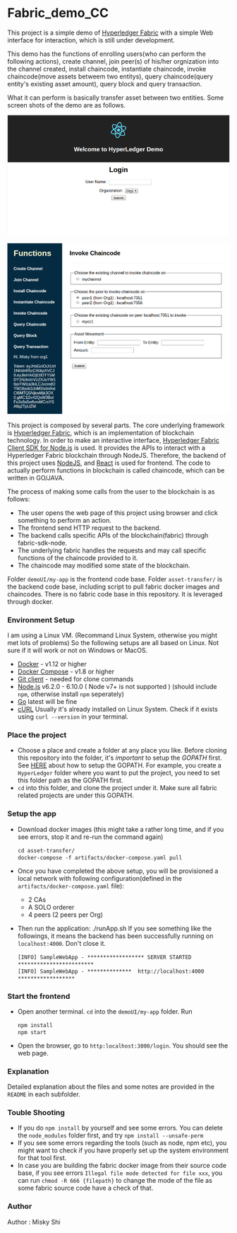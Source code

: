 # Fabric_demo_CC

This project is a simple demo of [Hyperledger Fabric](https://github.com/hyperledger/fabric) with a simple Web interface for interaction, which is still under development.

This demo has the functions of enrolling users(who can perform the following actions), create channel, join peer(s) of his/her orgnization into the channel created, install chaincode, instantiate chaincode, invoke chaincode(move assets betweem two entitys), query chaincode(query entity's existing asset amount), query block and query transaction.

What it can perform is basically transfer asset between two entities. Some screen shots of the demo are as follows.

![Login Page](/docs/images/login_snap.jpg)

![Menu Page](/docs/images/menu_snap.jpg)

This project is composed by several parts. The core underlying framework is [Hyperledger Fabric](https://github.com/hyperledger/fabric), which is an implementation of blockchain technology. In order to make an interactive interface, [Hyperledger Fabric Client SDK for Node.js](https://github.com/hyperledger/fabric-sdk-node) is used. It provides the APIs to interact with a Hyperledger Fabric blockchain through NodeJS. Therefore, the backend of this project uses [NodeJS](https://nodejs.org/en/), and [React](https://facebook.github.io/react/) is used for frontend. The code to actually perform functions in blockchain is called chaincode, which can be written in GO/JAVA.

The process of making some calls from the user to the blockchain is as follows:
* The user opens the web page of this project using browser and click something to perform an action.
* The frontend send HTTP request to the backend.
* The backend calls specific APIs of the blockchain(fabric) through fabric-sdk-node.
* The underlying fabric handles the requests and may call specific functions of the chaincode provided to it.
* The chaincode may modified some state of the blockchain.

Folder `demoUI/my-app` is the frontend code base. Folder `asset-transfer/` is the backend code base, including script to pull fabric docker images and chaincodes. There is no fabric code base in this repository. It is leveraged through docker.

### Environment Setup ###

I am using a Linux VM. (Recommand Linux System, otherwise you might met lots of problems) So the following setups are all based on Linux. Not sure if it will work or not on Windows or MacOS.

* [Docker](https://www.docker.com/products/overview) - v1.12 or higher
* [Docker Compose](https://docs.docker.com/compose/overview/) - v1.8 or higher
* [Git client](https://git-scm.com/downloads) - needed for clone commands
* [Node.js](https://nodejs.org/en/) v6.2.0 - 6.10.0 ( Node v7+ is not supported ) (should include `npm`, otherwise install `npm` seperately)
* [Go](https://golang.org/doc/install) latest will be fine
* [cURL](https://curl.haxx.se/) Usually it's already installed on Linux System. Check if it exists using `curl --version` in your terminal.

### Place the project ###

* Choose a place and create a folder at any place you like. Before cloning this repository into the folder, it's *important* to setup the *GOPATH* first. See [HERE](https://github.com/golang/go/wiki/SettingGOPATH) about how to setup the GOPATH. For example, you create a `HyperLedger` folder where you want to put the project, you need to set this folder path as the GOPATH first. 
* `cd` into this folder, and clone the project under it. Make sure all fabric related projects are under this GOPATH.

### Setup the app ###

* Download docker images (this might take a rather long time, and if you see errors, stop it and re-run the command again)

      cd asset-transfer/
      docker-compose -f artifacts/docker-compose.yaml pull
* Once you have completed the above setup, you will be provisioned a local network with following configuration(defined in the `artifacts/docker-compose.yaml` file):

  * 2 CAs
  * A SOLO orderer
  * 4 peers (2 peers per Org)
* Then run the application:
      ./runApp.sh
  If you see something like the followings, it means the backend has been successfully running on `localhost:4000`. Don't close it.
  
      [INFO] SampleWebApp - ****************** SERVER STARTED ************************
      [INFO] SampleWebApp - **************  http://localhost:4000  ******************

### Start the frontend ###

* Open another terminal. `cd` into the `demoUI/my-app` folder. Run
    
      npm install
      npm start
* Open the browser, go to `http:localhost:3000/login`. You should see the web page.

### Explanation ###

Detailed explanation about the files and some notes are provided in the `README` in each subfolder.

### Touble Shooting ###
* If you do `npm install` by yourself and see some errors. You can delete the `node_modules` folder first, and try `npm install --unsafe-perm`
* If you see some errors regarding the tools (such as node, npm etc), you might want to check if you have properly set up the system environment for that tool first.
* In case you are building the fabric docker image from their source code base, if you see errors `Illegal file mode detected for file xxx`, you can run `chmod -R 666 {filepath}` to change the mode of the file as some fabric source code have a check of that.

### Author ###
Author : Misky Shi






